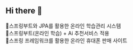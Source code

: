 ## Hi there 👋

🌱스프링부트와 JPA를 활용한 온라인 학습관리 시스템<br />
🌱스프링부트(온라인 학습) + Ai 추천서비스 적용<br />
🌱스프링 프레임워크를 활용한 온라인 휴대폰 판매 사이트
<!--
**gane2e/gane2e** is a ✨ _special_ ✨ repository because its `README.md` (this file) appears on your GitHub profile.

Here are some ideas to get you started:

- 🔭 I’m currently working on ...
- 🌱 I’m currently learning ...
- 👯 I’m looking to collaborate on ...
- 🤔 I’m looking for help with ...
- 💬 Ask me about ...
- 📫 How to reach me: ...
- 😄 Pronouns: ...
- ⚡ Fun fact: ...
-->
